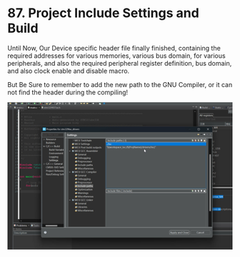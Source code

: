# 87. Project Include Settings and Build



Until Now, Our Device specific header file finally finished, containing the required addresses for various memories, various bus domain, for various peripherals, and also the required peripheral register definition, bus domain, and also clock enable and disable macro.

But Be Sure to remember to add the new path to the GNU Compiler, or it can not find the header during the compiling!

![01](https://github.com/knightsummon/Mastering-Microcontroller-and-Embedded-Driver-Development/blob/main/22.%20Writing%20Clock%20Enable%20and%20Disable%20Macros/87.%20Project%20Include%20Settings%20and%20Build.assets/01.jpg)
